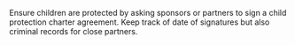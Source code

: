 Ensure children are protected by asking sponsors or partners to sign a
child protection charter agreement. Keep track of date of signatures but
also criminal records for close partners.
